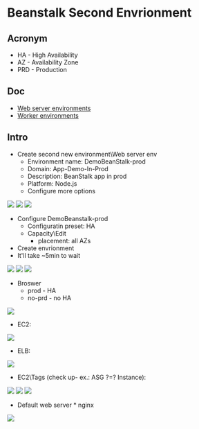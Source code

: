 # Beanstalk Second Envrionment

## Acronym
* HA - High Availability
* AZ - Availability Zone
* PRD - Production

## Doc
* [Web server environments](https://docs.aws.amazon.com/elasticbeanstalk/latest/dg/concepts-webserver.html?icmpid=docs_elasticbeanstalk_console)
* [Worker environments](https://docs.aws.amazon.com/elasticbeanstalk/latest/dg/concepts-worker.html?icmpid=docs_elasticbeanstalk_console)

## Intro
* Create second new environment\Web server env
    * Environment name: DemoBeanStalk-prod
    * Domain: App-Demo-In-Prod
    * Description: BeanStalk app in prod
    * Platform: Node.js
    * Configure more options

[<img src="https://i.imgur.com/mRu6Hye.png">](https://i.imgur.com/mRu6Hye.png)
[<img src="https://i.imgur.com/RWhAsDO.png">](https://i.imgur.com/RWhAsDO.png)
[<img src="https://i.imgur.com/SXXy72Z.png">](https://i.imgur.com/SXXy72Z.png)

* Configure DemoBeanstalk-prod
    * Configuratin preset: HA
    * Capacity\Edit
        * placement: all AZs
* Create envrionment
* It'll take ~5min to wait
        
[<img src="https://i.imgur.com/9Jnwtay.png">](https://i.imgur.com/9Jnwtay.png)
[<img src="https://i.imgur.com/CpDDcUF.png">](https://i.imgur.com/CpDDcUF.png)
[<img src="https://i.imgur.com/cRPwZiw.png">](https://i.imgur.com/cRPwZiw.png)

* Broswer
  * prod - HA
  * no-prd - no HA
  
[<img src="https://i.imgur.com/gHKRxvP.png">](https://i.imgur.com/gHKRxvP.png)

* EC2:

[<img src="https://i.imgur.com/f5swro0.png">](https://i.imgur.com/f5swro0.png)

* ELB:

[<img src="https://i.imgur.com/SGHihBc.png">](https://i.imgur.com/SGHihBc.png)

* EC2\Tags (check up- ex.: ASG ?=? Instance):

[<img src="https://i.imgur.com/q2T1vM4.png">](https://i.imgur.com/q2T1vM4.png)
[<img src="https://i.imgur.com/dh0HSJI.png">](https://i.imgur.com/dh0HSJI.png)
[<img src="https://i.imgur.com/SZ6XLTh.png">](https://i.imgur.com/SZ6XLTh.png)

* Default web server
      * nginx
      
[<img src="https://i.imgur.com/G9N2TzW.png">](https://i.imgur.com/G9N2TzW.png)
